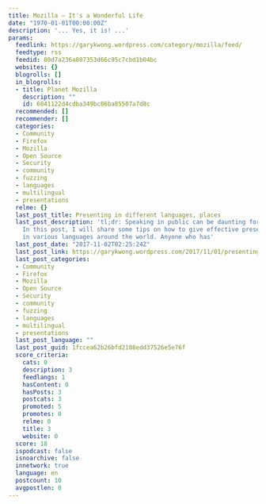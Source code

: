 ```yaml
---
title: Mozilla – It's a Wonderful Life
date: "1970-01-01T00:00:00Z"
description: '... Yes, it is! ...'
params:
  feedlink: https://garykwong.wordpress.com/category/mozilla/feed/
  feedtype: rss
  feedid: 80d7a236a807353d66c95c7cbd1b04bc
  websites: {}
  blogrolls: []
  in_blogrolls:
  - title: Planet Mozilla
    description: ""
    id: 6041122d4cdba349bc86ba85507a7d8c
  recommended: []
  recommender: []
  categories:
  - Community
  - Firefox
  - Mozilla
  - Open Source
  - Security
  - community
  - fuzzing
  - languages
  - multilingual
  - presentations
  relme: {}
  last_post_title: Presenting in different languages, places
  last_post_description: 'tl;dr: Speaking in public can be daunting for most people.
    In this post, I will share some tips on how to give effective presentations/speeches
    in various languages around the world. Anyone who has'
  last_post_date: "2017-11-02T02:25:24Z"
  last_post_link: https://garykwong.wordpress.com/2017/11/01/presenting-in-different-languages-places/
  last_post_categories:
  - Community
  - Firefox
  - Mozilla
  - Open Source
  - Security
  - community
  - fuzzing
  - languages
  - multilingual
  - presentations
  last_post_language: ""
  last_post_guid: 1fccea62b26bfd2108edd37526e5e76f
  score_criteria:
    cats: 0
    description: 3
    feedlangs: 1
    hasContent: 0
    hasPosts: 3
    postcats: 3
    promoted: 5
    promotes: 0
    relme: 0
    title: 3
    website: 0
  score: 18
  ispodcast: false
  isnoarchive: false
  innetwork: true
  language: en
  postcount: 10
  avgpostlen: 0
---
```

